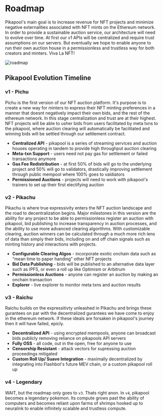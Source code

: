 # Roadmap

Pikapool's main goal is to increase revenue for NFT projects and minimize negative externalities associated with NFT mints on the Ethereum network. In order to provide a sustainable auction service, our architecture will need to evolve over time. At first our v1 APIs will be centralized and require trust assumptions on our servers. But eventually we hope to enable anyone to run their own auction house in a permissionless and trustless way for both creators and minters. Viva La NFT!


![roadmap](/img/roadmap.png)


## Pikapool Evolution Timeline

### v1 - Pichu

Pichu is the first version of our NFT auction platform. It's purpose is to create a new way for minters to express their NFT minting preferences in a manner that doesnt negatively impact their own bids, and the rest of the ethereum network. In this stage centralization and trust are at their highest. NFT projects will be able to usher bids from users facilitated by meta txns to the pikapool, where auction clearing will automatically be facilitated and winning bids will be settled through our settlement contract.

- **Centralized API** - pikapool is a series of streaming services and auction houses operating in tandem to provide high throughput auction clearing
- **Meta-txn Support** - users need not pay gas for settlement or failed transactions anymore
- **Gas Fee Redistribution** - at first 50% of bids will go to the underlying project and 50% will go to validators, drastically improving settlement through public mempool where 100% goes to valdiators
- **Permissioned Auctions** - projects will need to work with pikapool's trainers to set up their first electifying auction



### v2 - Pikachu

Pikachu is where true expressivity enters the NFT auction landscape and the road to decentralization begins. Major milestones in this version are the ability for any project to be able to permissionless register an auction with pikapool, bid publishing to increase transparency in auction processes, and the ability to use more advanced clearing algorithms. With customizable clearing, auction winners can be calculated through a much more rich lens of data than simply their bids, including on and off chain signals such as minting history and interactions with projects.

- **Configurable Clearing Algos** - incorporate exotic onchain data such as "mean time to paper handing" other NFT projects 
- **Bid Data Publishing** - bids will be published to an alternative data layer such as IPFS, or even a roll up like Optimism or Arbitrum
- **Permissionless Auctions** - anyone can register an auction by making an onchain transaction
- **Explorer** - live explorer to monitor meta txns and auction results


### v3 - Raichu

Raichu builds on the expressitivty unleashed in Pikachu and brings these gurantees on par with the decentralized gurantees we have come to enjoy in the ethereum network. If these ideals are forsaken in pikapool's journey then it will have failed, epicly.

- **Decentralized API** - using encrypted mempools, anyone can broadcast bids publicly removing reliance on pikapools API servers
- **Fully OSS** - all code, out in the open, free for anyone to use
- **Censorship Resistant** - attack vectors for supressing auction proceedings mitigated
- **Custom Roll Up/ Suave Integration** - maximally decentralized by integrating into Flashbot's future MEV chain, or a custom pikapool roll up

### v4 - Legendary

WAIT, but the roadmap only goes to `v3`. Thats right anon. In `v4`, pikapool becomes a legendary pokemon. Its compute grows past the ability of computers and becomes reliant upon farms of shrimps hooked up to neuralink to enable infinitely scalable and trustless compute.
